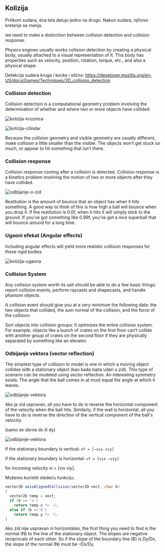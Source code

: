 ## Kolizija

Prilikom sudara, dva tela deluju jedno na drugo. Nakon sudara, njihovo kretanje se menja.

we need to make a distinction between collision detection and collision response.

Physics engines usually works collision detection by creating a physical body, usually attached to a visual representation of it. This body has properties such as velocity, position, rotation, torque, etc., and also a physical shape. 

Detekcija sudara kruga i kocke i slično:
https://developer.mozilla.org/en-US/docs/Games/Techniques/3D_collision_detection

### Collision detection

Collision detection is a computational geometry problem involving the determination of whether and where two or more objects have collided.

![kolizija-kruznica](slike/kolizija-kruznica.png?row=true)

![kolizija-cilindar](slike/kolizija-cilindar.png?row=true)

Because the collision geometry and visible geometry are usually different, make collision a little smaller than the visible. The objects won’t get stuck so much, or appear to hit something that isn’t there.

### Collision response

Collision response coming after a collision is detected. Collision response is a kinetics problem involving the motion of two or more objects after they have collided.

![odbijanje-o-zid](slike/odbijanje-o-zid.png?row=true)

Restitution is the amount of bounce that an object has when it hits something. A good way to think of this is how high a ball will bounce when you drop it. If the restitution is 0.0f, when it hits it will simply stick to the ground. If you’ve got something like 0.99f, you’ve got a nice superball that will bounce around for a long time.

### Ugaoni efekat (Angular effects)

Including angular effects will yield more realistic collision responses for these rigid bodies.

![kolizija-ugaona](slike/kolizija-ugaona.png?row=true)

### Collision System

Any collision system worth its salt should be able to do a few basic things: report collision events, perform raycasts and shapecasts, and handle phantom objects.

A collision event should give you at a very minimum the following data: the two objects that collided, the sum normal of the collision, and the force of the collision.

Sort objects into collision groups: It optimizes the entire collision system. For example, objects like a bunch of crates on the first floor can’t collide with another group of crates on the second floor if they are physically separated by something like an elevator.

### Odbijanje vektora (vector reflection)

The simplest type of collision to model is one in which a moving object collides with a stationary object (kao kada lopta udari u zid). This type of scenario can be modeled using vector reflection. An interesting symmetry exists: The angle that the ball comes in at must equal the angle at which it leaves.

![odbijanje-vektora](slike/refleksija-vektora.png?row=true)

Ako je zid uspravan, all you have to do is reverse the horizontal component of the velocity when the ball hits. Similarly, if the wall is horizontal, all you have to do is reverse the direction of the vertical component of the ball's velocity.

(samo se obrne dx ili dy)

![odbijanje-vektora](slike/refleksija-vektora2.png?row=true)

If the stationary boundary is vertical: `vf = [–vix viy]`

if the stationary boundary is horizontal: `vf = [vix –viy]`

for incoming velocity vi = [vix viy].

Možemo koristiti sledeću funkciju:

```java
vector2D axisAlignedCollision(vector2D vect, char b)
{
  vector2D temp = vect;
  if (b == 'v')
    return temp.x *= -1;
  else if (b =='h')
    return temp.y *= -1;
}
```

Ako zid nije uspravan ni horizontalan, the first thing you need to find is the normal (N) to the line of the stationary object. The slopes are negative reciprocals of each other. So if the slope of the boundary line (B) is Dy/Dx, the slope of the normal (N) must be –Dx/Dy.
